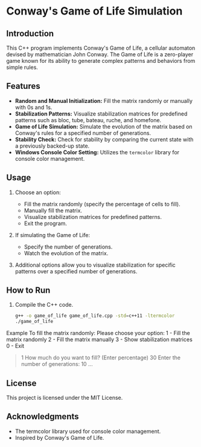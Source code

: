 # Conway's Game of Life Simulation

## Introduction
This C++ program implements Conway's Game of Life, a cellular automaton devised by mathematician John Conway. The Game of Life is a zero-player game known for its ability to generate complex patterns and behaviors from simple rules.

## Features
- **Random and Manual Initialization:** Fill the matrix randomly or manually with 0s and 1s.
- **Stabilization Patterns:** Visualize stabilization matrices for predefined patterns such as bloc, tube, bateau, ruche, and homefone.
- **Game of Life Simulation:** Simulate the evolution of the matrix based on Conway's rules for a specified number of generations.
- **Stability Check:** Check for stability by comparing the current state with a previously backed-up state.
- **Windows Console Color Setting:** Utilizes the `termcolor` library for console color management.

## Usage
1. Choose an option:
   - Fill the matrix randomly (specify the percentage of cells to fill).
   - Manually fill the matrix.
   - Visualize stabilization matrices for predefined patterns.
   - Exit the program.

2. If simulating the Game of Life:
   - Specify the number of generations.
   - Watch the evolution of the matrix.

3. Additional options allow you to visualize stabilization for specific patterns over a specified number of generations.

## How to Run
1. Compile the C++ code.
   ```bash
   g++ -o game_of_life game_of_life.cpp -std=c++11 -ltermcolor
   ./game_of_life

Example
To fill the matrix randomly:
Please choose your option:
1 - Fill the matrix randomly
2 - Fill the matrix manually
3 - Show stabilization matrices
0 - Exit
> 1
How much do you want to fill? (Enter percentage)
> 30
Enter the number of generations:
> 10
...

## License
This project is licensed under the MIT License.

## Acknowledgments
 - The termcolor library used for console color management.
 - Inspired by Conway's Game of Life.

